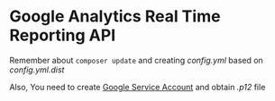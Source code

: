 # Google Analytics Real Time Reporting API

Remember about `composer update` and creating _config.yml_ based on _config.yml.dist_

Also, You need to create 
[Google Service Account](https://developers.google.com/analytics/devguides/reporting/realtime/v3/authorization#service_accounts)
and obtain _.p12_ file
